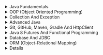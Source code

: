 [//]: # (Java Fundamentals)
<details>
  <summary>Java Fundamentals</summary>

  <ul>
  <details>
    <summary>JDK</summary>
    <ul>
      <li>JDK nima va uni qanday qilib o'rnatasiz?</li>
      <li>JDK va JRE o'rtasidagi farq nima?</li>
    </ul>
  </details>

  <details>
    <summary>Data types</summary>
    <ul>
      <li>Primitive turlar nima?</li>
      <li>Data type ning default qiymatlari qanday?</li>
      <li>Java'da static va dynamic typing farqi nima?</li>
    </ul>
  </details>

  <details>
    <summary>String</summary>
    <ul>
      <li>`String` ning immutability xususiyati nima va nega muhim?</li>
      <li>`StringBuilder` va `StringBuffer` ni `String` bilan taqqoslaganda qanday afzalliklari bor?</li>
      <li>`String` ob'ektlar bilan ishlashda qanday performance muammolari yuzaga kelishi mumkin?</li>
    </ul>
  </details>

  <details>
    <summary>Methods</summary>
    <ul>
      <li>Method nima?</li>
      <li>Rekursiv method nima va u qachon kerak bo'ladi?</li>
      <li>Rekursiv va iterativ yondashuvlarni solishtiring.</li>
    </ul>
  </details>
  </ul>
</details>

[//]: # (OOP)
<details>
  <summary>OOP (Object Oriented Programming)</summary>

  <ul>
  <details>
    <summary>Programming Paradigms</summary>
    <ul>
      <li>OOP ning boshqa paradigmalar bilan farqi nima?</li>
      <li>Imperative va declarative programming o'rtasidagi farq nima?</li>
      <li>Functional programming va OOP qanday birlashtirilishi mumkin?</li>
    </ul>
  </details>

  <details>
    <summary>Class And Object</summary>
    <ul>
      <li>Class nima?</li>
      <li>Object nima va qanday yaratiladi?</li>
      <li>Instance va static a'zolar orasidagi farq nima?</li>
    </ul>
  </details>

  <details>
    <summary>Encapsulation</summary>
    <ul>
      <li>Encapsulation nima va u nega muhim?</li>
      <li>Getter va setterlar encapsulation bilan qanday ishlaydi?</li>
      <li>Encapsulation'ning amaliy qo'llanilishi qanday?</li>
    </ul>
  </details>

  <details>
    <summary>Inheritance</summary>
    <ul>
      <li>Inheritance nima va u qanday ishlaydi?</li>
      <li>Java'da single inheritance va multiple inheritance farqlari qanday?</li>
      <li>Super keyword qanday ishlatiladi?</li>
    </ul>
  </details>

  <details>
    <summary>Polymorphism</summary>
    <ul>
      <li>Polymorphism nima?</li>
      <li>Compile-time va run-time polymorphism o'rtasidagi farq nima?</li>
      <li>Overriding va overloading ni tushuntiring.</li>
    </ul>
  </details>

  <details>
    <summary>Abstraction</summary>
    <ul>
      <li>Abstraction nima va u qachon ishlatiladi?</li>
      <li>Abstract class va interface o'rtasidagi farq nima?</li>
      <li>Java'da abstraction qanday amalga oshiriladi?</li>
    </ul>
  </details>

  <details>
    <summary>Heap And Stack</summary>
    <ul>
      <li>Heap va Stack o'rtasidagi farq nima?</li>
      <li>Stack Overflow nima?</li>
      <li>Garbage Collection heapda qanday amalga oshiriladi?</li>
    </ul>
  </details>
  </ul>
</details>


[//]: # (Collection And Exception)
<details>
  <summary>Collection And Exception</summary>

  <ul>
  <details>
    <summary>Collections Framework</summary>
    <ul>
      <li>Collections Framework nima va u qanday ishlatiladi?</li>
      <li>List, Set, va Map o'rtasidagi asosiy farqlar nima?</li>
      <li>ArrayList va LinkedList ni solishtiring.</li>
      <li>HashMap va TreeMap ning afzalliklari va kamchiliklari qanday?</li>
    </ul>
  </details>

  <details>
    <summary>Generics</summary>
    <ul>
      <li>Java'da generics nima va ular nega kerak?</li>
      <li>Wildcard (`?`) genericsda qanday ishlatiladi?</li>
      <li>Generics bilan Type Safety qanday ta'minlanadi?</li>
    </ul>
  </details>

  <details>
    <summary>Exception Handling</summary>
    <ul>
      <li>Exception nima va uning turlari qanday?</li>
      <li>Checked va Unchecked exception o'rtasidagi farq nima?</li>
      <li>Try-catch blok qanday ishlaydi?</li>
      <li>Finally bloki qachon ishlatiladi?</li>
    </ul>
  </details>

  <details>
    <summary>Custom Exceptions</summary>
    <ul>
      <li>Custom exception yaratish qachon va qanday amalga oshiriladi?</li>
      <li>Exception chaining nima?</li>
      <li>Custom exception yaratishda `RuntimeException` yoki `Exception` dan foydalanishning afzalliklari qanday?</li>
    </ul>
  </details>
  </ul>
</details>


[//]: # (Advanced Java)
<details>
  <summary>Advanced Java</summary>

  <ul>
  <details>
    <summary>Multithreading</summary>
    <ul>
      <li>Multithreading nima?</li>
      <li>Thread yaratishning usullari qanday?</li>
    </ul>
  </details></ul>

  <ul><details>
    <summary>Java Time APIs</summary>
    <ul>
      <li>Java Time API qanday ishlaydi?</li>
      <li>LocalDate va LocalDateTime o'rtasidagi farq nima?</li>
      <li>ZonedDateTime qanday ishlatiladi?</li>
    </ul>
  </details></ul>

  <ul><details>
    <summary>IO/NIO</summary>
    <ul>
      <li>IO va NIO o'rtasidagi farq nima?</li>
      <li>Java NIO yordamida fayllarni qanday o'qib va yozib olish mumkin?</li>
    </ul>
  </details></ul>

[//]: # (Java 8 Futures And Functional Programming)
  <ul><details>
  <summary>Java 8 Futures And Functional Programming</summary>

  <ul>
  <details>
    <summary>Futures</summary>
    <ul>
      <li>Future nima va u qanday ishlatiladi?</li>
      <li>CompletableFuture nima va u Future'dan qanday farq qiladi?</li>
      <li>Futures bilan parallel hisob-kitoblarni qanday amalga oshirish mumkin?</li>
      <li>Future chaining qanday ishlaydi?</li>
    </ul>
  </details>

  <details>
    <summary>Functional Programming</summary>
    <ul>
      <li>Java'da functional programming nima?</li>
      <li>Lambda expressions qanday ishlaydi?</li>
      <li>Stream API nima va u qanday qo'llaniladi?</li>
      <li>Method reference nima va uni qachon ishlatish kerak?</li>
      <li>Functional interfaces nima va qanday misollar mavjud?</li>
    </ul>
  </details>
  </ul>
</details></ul>
  
  <ul><details>
    <summary>Memory Management</summary>
    <ul>
      <li>Java'da Garbage Collection qanday ishlaydi?</li>
      <li>Stack va Heap xotira o'rtasidagi farq nima?</li>
    </ul>
  </details></ul>

  <ul><details>
    <summary>JVM</summary>

    
</details></ul>
</details>

[//]: # (Git, GitHub, Maven, Gradle And HttpClient)
<details>
  <summary>Git, GitHub, Maven, Gradle And HttpClient</summary>

  <ul>
  <details>
    <summary>Git</summary>
    <ul>
      <li>Git nima va u qanday ishlaydi?</li>
      <li>Git lifecycle bosqichlari qanday?</li>
      <li>Git'da `commit`, `push`, va `pull` amallari qanday farqlanadi?</li>
      <li>Git branchlar bilan qanday ishlash mumkin?</li>
    </ul>
  </details>

  <details>
    <summary>GitHub</summary>
    <ul>
      <li>GitHub nima va u qanday afzalliklarni taqdim etadi?</li>
      <li>GitHub repository yaratish va unga kod yuklash jarayoni qanday?</li>
      <li>Pull request va issue'lar qanday ishlaydi?</li>
      <li>GitHub Actions nima va u qanday ishlatiladi?</li>
    </ul>
  </details>

  <details>
    <summary>Maven</summary>
    <ul>
      <li>Maven nima va u qachon ishlatiladi?</li>
      <li>`pom.xml` fayli nimani anglatadi va qanday sozlanadi?</li>
      <li>Dependency management Maven'da qanday amalga oshiriladi?</li>
      <li>Lifecycle bosqichlari Maven'da qanday ishlaydi?</li>
    </ul>
  </details>

  <details>
    <summary>Gradle</summary>
    <ul>
      <li>Gradle nima va u Maven'dan qanday farq qiladi?</li>
      <li>`build.gradle` fayli qanday ishlaydi va konfiguratsiya qilinadi?</li>
      <li>Gradle'da tasks va dependencies qanday boshqariladi?</li>
      <li>Gradle bilan multi-module loyihalar qanday yaratiladi?</li>
    </ul>
  </details>

  <details>
    <summary>HttpClient</summary>
    <ul>
      <li>Java HttpClient nima va u qanday ishlatiladi?</li>
      <li>GET va POST so'rovlarini HttpClient orqali qanday yuborish mumkin?</li>
      <li>HttpClient bilan asinxron so'rovlar qanday amalga oshiriladi?</li>
      <li>Response handling HttpClient bilan qanday ishlaydi?</li>
    </ul>
  </details>
  </ul>
</details>

[//]: # (Java 8 Futures And Functional Programming)
<details>
  <summary>Java 8 Futures And Functional Programming</summary>

  <ul>
  <details>
    <summary>Futures</summary>
    <ul>
      <li>Future nima va u qanday ishlatiladi?</li>
      <li>CompletableFuture nima va u Future'dan qanday farq qiladi?</li>
      <li>Futures bilan parallel hisob-kitoblarni qanday amalga oshirish mumkin?</li>
      <li>Future chaining qanday ishlaydi?</li>
    </ul>
  </details>

  <details>
    <summary>Functional Programming</summary>
    <ul>
      <li>Java'da functional programming nima?</li>
      <li>Lambda expressions qanday ishlaydi?</li>
      <li>Stream API nima va u qanday qo'llaniladi?</li>
      <li>Method reference nima va uni qachon ishlatish kerak?</li>
      <li>Functional interfaces nima va qanday misollar mavjud?</li>
    </ul>
  </details>
  </ul>
</details>

[//]: # (Database And JDBC)
<details>
  <summary>Database And JDBC</summary>

  <ul>
  <details>
    <summary>Database</summary>
    <ul>
      <li>Ma'lumotlar bazasi nima va u qanday ishlaydi?</li>
      <li>SQL va NoSQL o'rtasidagi farq nima?</li>
      <li>Normalization nima va uning turlari qanday?</li>
      <li>Primary key, Foreign key va Index nima?</li>
      <li>Transaction nima va uning xususiyatlari (ACID)?</li>
    </ul>
  </details>

  <details>
    <summary>JDBC</summary>
    <ul>
      <li>JDBC nima va u qanday ishlatiladi?</li>
      <li>JDBC driver nima va uning turlari qanday?</li>
      <li>`Connection`, `Statement`, va `ResultSet` qanday ishlaydi?</li>
      <li>PreparedStatement nima va u oddiy Statement'dan qanday afzalliklarga ega?</li>
      <li>Batch processing JDBC yordamida qanday amalga oshiriladi?</li>
    </ul>
  </details>
  </ul>
</details>

[//]: # (ORM)
<details>
  <summary>ORM (Object-Relational Mapping)</summary>

  <ul>
  <details>
    <summary>Introduction to ORM</summary>
    <ul>
      <li>ORM nima va u qanday ishlaydi?</li>
      <li>ORM'ning afzalliklari va kamchiliklari qanday?</li>
      <li>Manual SQL yozish va ORM o'rtasidagi farq nima?</li>
    </ul>
  </details>

  <details>
    <summary>Hibernate</summary>
    <ul>
      <li>Hibernate nima va u qachon ishlatiladi?</li>
      <li>Hibernate'da `Session` va `SessionFactory` nima?</li>
      <li>Lazy va Eager loading o'rtasidagi farq nima?</li>
      <li>Entity annotation'lari nima va u qanday ishlatiladi?</li>
      <li>Hibernate Query Language (HQL) nima?</li>
    </ul>
  </details>

  <details>
    <summary>JPA (Java Persistence API)</summary>
    <ul>
      <li>JPA nima va u Hibernate'dan qanday farq qiladi?</li>
      <li>Entity lifecycle bosqichlari qanday?</li>
      <li>`@Entity`, `@Table`, va boshqa JPA annotation'lari qanday ishlatiladi?</li>
      <li>JPQL (Java Persistence Query Language) nima?</li>
      <li>Spring Data JPA haqida tushuncha bering.</li>
    </ul>
  </details>
  </ul>
</details>

[//]: # (Jakarta EE And Spring Framework)
<details></details>